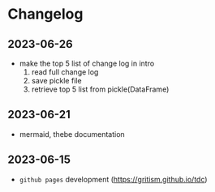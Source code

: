 # Changelog

## 2023-06-26

- make the top 5 list of change log in intro
  1. read full change log
  2. save pickle file
  3. retrieve top 5 list from pickle(DataFrame)

## 2023-06-21

- mermaid, thebe documentation

## 2023-06-15

- `github pages` development (https://gritism.github.io/tdc)

